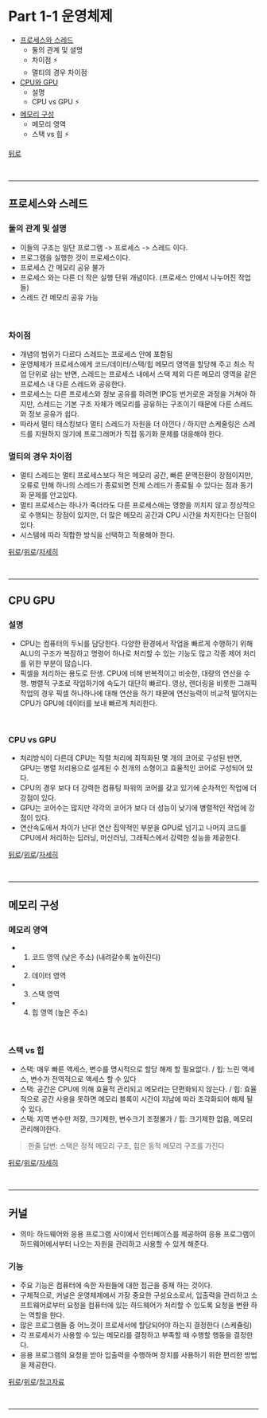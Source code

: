# Part 1-1 운영체제

* [프로세스와 스레드](#프로세스와-스레드)
  * 둘의 관계 및 셜명
  * 차이점 :zap:
  * 멀티의 경우 차이점
* [CPU와 GPU](#CPU-GPU)
  * 설명
  * CPU vs GPU :zap:
* [메모리 구성](#메모리-구성)
  * 메모리 영역
  * 스택 vs 힙 :zap:

[뒤로](https://github.com/jhun0514/Today_I_Learn)

</br>

---

## 프로세스와 스레드

### 둘의 관계 및 설명

- 이들의 구조는 일단 프로그램 -> 프로세스 -> 스레드 이다.
- 프로그램을 실행한 것이 프로세스이다.
- 프로세스 간 메모리 공유 불가
- 프로세스 와는 다른 더 작은 실행 단위 개념이다. (프로세스 안에서 나누어진 작업들)
- 스레드 간 메모리 공유 가능

</br>

### 차이점

- 개념의 범위가 다르다 스레드는 프로세스 안에 포함됨
- 운영체제가 프로세스에게 코드/데이터/스택/힙 메모리 영역을 할당해 주고 최소 작업 단위로 삼는 반면, 스레드는 프로세스 내에서 스택 제외 다른 메모리 영역을 같은 프로세스 내 다른 스레드와 공유한다.
- 프로세스는 다른 프로세스와 정보 공유를 하려면 IPC등 번거로운 과정을 거쳐야 하지만, 스레드는 기본 구조 자체가 메모리를 공유하는 구조이기 때문에 다른 스레드와 정보 공유가 쉽다.
- 따라서 멀티 태스킹보다 멀티 스레드가 자원을 더 아낀다 / 하지만 스케줄링은 스레드를 지원하지 않기에 프로그래머가 직접 동기화 문제를 대응해야 한다.

### 멀티의 경우 차이점

- 멀티 스레드는 멀티 프로세스보다 적은 메모리 공간, 빠른 문맥전환이 장점이지만, 오류로 인해 하나의 스레드가 종료되면 전체 스레드가 종료될 수 있다는 점과 동기화 문제를 안고있다.
- 멀티 프로세스는 하나가 죽더라도 다른 프로세스에는 영향을 끼치지 않고 정상적으로 수행되는 장점이 있지만, 더 많은 메모리 공간과 CPU 시간을 차지한다는 단점이 있다.
- 시스템에 따라 적합한 방식을 선택하고 적용해야 한다.

[뒤로](https://github.com/jhun0514/Today_I_Learn)/[위로](#part-1-1-운영체제)/[자세히](https://github.com/jhun0514/Today_I_Learn/blob/master/CS_Knowledge/operating_system/process_thread.md)

</br>

---

## CPU GPU

### 설명

- CPU는 컴퓨터의 두뇌를 담당한다. 다양한 환경에서 작업을 빠르게 수행하기 위해 ALU의 구조가 복잠하고 명령어 하나로 처리할 수 있는 기능도 많고 각종 제어 처리를 위한 부분이 많습니다.
- 픽셀을 처리하는 용도로 탄생. CPU에 비해 반복적이고 비슷한, 대량의 연산을 수행. 병렬적 구조로 작업하기에 속도가 대단히 빠르다. 영상, 렌더링을 비롯한 그래픽 작업의 경우 픽셀 하나하나에 대해 연산을 하기 때문에 연산능력이 비교적 떨어지는 CPU가 GPU에 데이터를 보내 빠르게 처리한다.

</br>

### CPU vs GPU

- 처리방식이 다른데 CPU는 직렬 처리에 최적화된 몇 개의 코어로 구성된 반면, GPU는 병렬 처리용으로 설계된 수 천개의 소형이고 효율적인 코어로 구성되어 있다.
- CPU의 경우 보다 더 강력한 컴퓨팅 파워의 코어를 갖고 있기에 순차적인 작업에 더 강점이 있다.
- GPU는 코어수는 많지만 각각의 코어가 보다 더 성능이 낮기에 병렬적인 작업에 강점이 있다.
- 연산속도에서 차이가 난다! 연산 집약적인 부분을 GPU로 넘기고 나머지 코드를 CPU에서 처리하는 딥러닝, 머신러닝, 그래픽스에서 강력한 성능을 제공한다.

[뒤로](https://github.com/jhun0514/Today_I_Learn)/[위로](#part-1-1-운영체제)/[자세히](https://github.com/jhun0514/Today_I_Learn/blob/master/CS_Knowledge/operating_system/cpu_gpu.md)

</br>

---

## 메모리 구성

### 메모리 영역

- 1. 코드 영역 (낮은 주소) (내려갈수록 높아진다)
- 2. 데이터 영역
- 3. 스택 영역
- 4. 힙 영역 (높은 주소)

</br>

### 스택 vs 힙

- 스택: 매우 빠른 액세스, 변수를 명시적으로 할당 해제 할 필요없다. / 힙: 느린 액세스, 변수가 전역적으로 액세스 할 수 있다
- 스택: 공간은 CPU에 의해 효율적 관리되고 메모리는 단편화되지 않는다. / 힙: 효율적으로 공간 사용을 못하면 메모리 블록이 시간이 지남에 따라 조각화되어 해제 될 수 있다.
- 스택: 지역 변수만 저장, 크기제한, 변수크기 조정불가 / 힙: 크기제한 없음, 메모리 관리해야한다.
> 한줄 답변: 스택은 정적 메모리 구조, 힙은 동적 메모리 구조를 가진다

[뒤로](https://github.com/jhun0514/Today_I_Learn)/[위로](#part-1-1-운영체제)/[자세히](https://github.com/jhun0514/Today_I_Learn/blob/master/CS_Knowledge/operating_system/memory_structue_stack_heap.md)

</br>

---

## 커널

- 의미: 하드웨어와 응용 프로그램 사이에서 인터페이스를 제공하여 응용 프로그램이 하드웨어에서부터 나오는 자원을 관리하고 사용할 수 있게 해준다.

### 기능

- 주요 기능은 컴퓨터에 속한 자원들에 대한 접근을 중재 하는 것이다.
- 구체적으로, 커널은 운영체제에서 가장 중요한 구성요소로서, 입출력을 관리하고 소프트웨어로부터 요청을 컴퓨터에 있는 하드웨어가 처리할 수 있도록 요청을 변환 하는 역할을 한다.
- 많은 프로그램들 중 어느것이 프로세서에 할당되어야 하는지 결정한다 (스케쥴링)
- 각 프로세서가 사용할 수 있는 메모리를 결정하고 부족할 때 수행할 행동을 결정한다.
- 응용 프로그램의 요청을 받아 입출력을 수행하며 장치를 사용하기 위한 편리한 방법을 제공한다.

[뒤로](https://github.com/jhun0514/Today_I_Learn)/[위로](#part-1-1-운영체제)/[참고자료](http://itnovice1.blogspot.com/2019/08/blog-post_83.html)

</br>

---

